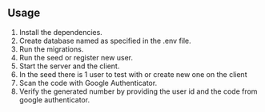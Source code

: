## Usage

1. Install the dependencies.
2. Create database named as specified in the .env file.
3. Run the migrations.
4. Run the seed or register new user.
5. Start the server and the client.
6. In the seed there is 1 user to test with or create new one on the client
7. Scan the code with Google Authenticator.
8. Verify the generated number by providing the user id and the code from google authenticator.
